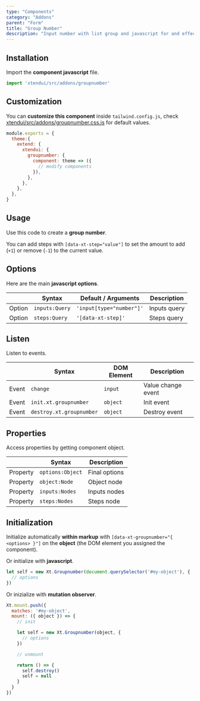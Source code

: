 ```yaml
---
type: "Components"
category: "Addons"
parent: "Form"
title: "Group Number"
description: "Input number with list group and javascript for and effective interaction."
---
```


## Installation

Import the **component javascript** file.

```jsx
import 'xtendui/src/addons/groupnumber'
```

## Customization

You can **customize this component** inside `tailwind.config.js`, check [xtendui/src/addons/groupnumber.css.js](https://github.com/minimit/xtendui/blob/beta/src/addons/groupnumber.css.js) for default values.

```jsx
module.exports = {
  theme:{
    extend: {
      xtendui: {
        groupnumber: {
          component: theme => ({
            // modify components
          }),
        },
      },
    },
  },
}
```

## Usage

Use this code to create a **group number**.

You can add steps with `[data-xt-step="value"]` to set the amount to add (`+1`) or remove (`-1`) to the current value.	

<demo>
  <demovanilla src="vanilla/components/addons/form/groupnumber">
  </demovanilla>
</demo>

## Options
 
Here are the main **javascript options**.

<div class="xt-overflow-sub overflow-y-hidden overflow-x-scroll my-4 xt-m-auto w-full">

|                         | Syntax                                    | Default / Arguments                       | Description                   |
| ----------------------- | ----------------------------------------- | ----------------------------- | ----------------------------- |
| Option                    | `inputs:Query`                          | `'input[type="number"]'`        | Inputs query            |
| Option                    | `steps:Query`                          | `'[data-xt-step]'`        | Steps query            |

</div>

## Listen

Listen to events.

<div class="xt-overflow-sub overflow-y-hidden overflow-x-scroll my-4 xt-m-auto w-full">

|                         | Syntax                                    | DOM Element                    | Description                   |
| ----------------------- | ----------------------------------------- | ----------------------------- | ----------------------------- |
| Event                   | `change`                        | `input` | Value change event             |
| Event                   | `init.xt.groupnumber`           | `object` | Init event             |
| Event                   | `destroy.xt.groupnumber`           | `object` | Destroy event             |

</div>

## Properties

Access properties by getting component object.

<div class="xt-overflow-sub overflow-y-hidden overflow-x-scroll my-4 xt-m-auto w-full">

|                         | Syntax                                   | Description                   |
| ----------------------- | ---------------------------------------- | ----------------------------- |
| Property                   | `options:Object`       | Final options             |
| Property                   | `object:Node`       | Object node             |
| Property                   | `inputs:Nodes`       | Inputs nodes             |
| Property                   | `steps:Nodes`       | Steps node             |

</div>

## Initialization

Initialize automatically **within markup** with `[data-xt-groupnumber="{ <options> }"]` on the **object** (the DOM element you assigned the component).

Or initialize with **javascript**.

```js
let self = new Xt.Groupnumber(document.querySelector('#my-object'), {
  // options
})
```

Or inizialize with **mutation observer**.

```js
Xt.mount.push({
  matches: '#my-object',
  mount: ({ object }) => {
    // init

    let self = new Xt.Groupnumber(object, {
      // options
    })

    // unmount

    return () => {
      self.destroy()
      self = null
    }
  }
})
```
